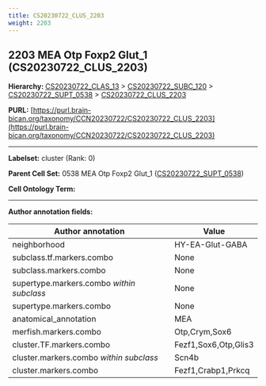 ```yaml
---
title: CS20230722_CLUS_2203
weight: 2203
---
```

## 2203 MEA Otp Foxp2 Glut_1 (CS20230722_CLUS_2203)
<b>Hierarchy: </b>
[CS20230722_CLAS_13](../CS20230722_CLAS_13) >
[CS20230722_SUBC_120](../CS20230722_SUBC_120) >
[CS20230722_SUPT_0538](../CS20230722_SUPT_0538) >
[CS20230722_CLUS_2203](../CS20230722_CLUS_2203)

**PURL:** [https://purl.brain-bican.org/taxonomy/CCN20230722/CS20230722_CLUS_2203](https://purl.brain-bican.org/taxonomy/CCN20230722/CS20230722_CLUS_2203)

---


**Labelset:** cluster (Rank: 0)

**Parent Cell Set:** 0538 MEA Otp Foxp2 Glut_1 ([CS20230722_SUPT_0538](../CS20230722_SUPT_0538))



**Cell Ontology Term:** 

[MARKER GENES.]: #


---

[TRANSFERRED ANNOTATIONS.]: #


[AUTHOR ANNOTATION FIELDS.]: #


**Author annotation fields:**

| Author annotation | Value |
|-------------------|-------|
|neighborhood|HY-EA-Glut-GABA|
|subclass.tf.markers.combo|None|
|subclass.markers.combo|None|
|supertype.markers.combo _within subclass_|None|
|supertype.markers.combo|None|
|anatomical_annotation|MEA|
|merfish.markers.combo|Otp,Crym,Sox6|
|cluster.TF.markers.combo|Fezf1,Sox6,Otp,Glis3|
|cluster.markers.combo _within subclass_|Scn4b|
|cluster.markers.combo|Fezf1,Crabp1,Prkcq|
